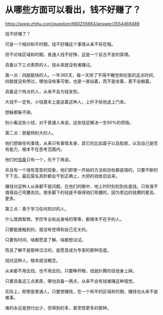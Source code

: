 # 从哪些方面可以看出，钱不好赚了？

https://www.zhihu.com/question/660255664/answer/3554469489

钱不好赚了？

可是一个相对和平时期，钱不好赚这个事情从来不存在哦。

但不论啥区域和时期，普通人钱不好挣，这是一个亘古不变的真理。

具备以下三点素质的人，钱从来就没有难赚过。

第一点：四肢勤快的人。一年365天，每一天除了不得不睡觉和吃饭的这点时间，四肢就没有停过，哪怕没啥事可做，也是一直站着，而不是坐着，更不会躺着。

具备这个特点的人，从来不会为钱发愁。

大钱不一定有，小钱基本上是追着这种人，上杆子给他送上门来。

想躲都躲不掉。

别小看这些小钱，对于普通人来说，这些钱足解决一生90%的烦恼。

第二点：胆量特别大的人。

他们想做任何事情，从来只有事情本身，其它的比如面子以及脸皮，以及自己是否有能力，根本不在思考范围内。

他们的[信条](https://www.zhihu.com/search?q=%E4%BF%A1%E6%9D%A1&search_source=Entity&hybrid_search_source=Entity&hybrid_search_extra=%7B%22sourceType%22%3A%22answer%22%2C%22sourceId%22%3A3554469489%7D)只有一个，先干了再说。

并且有一个很有意思的现象，他们即使一开始的方法和目标都是错的，只要不断的干下去，最后莫名其妙都会干到正确上，大把的钱依旧会来。

赚钱对这种人从来都不是问题。在他们的眼中，地上时时刻刻到处是钱。只有值不值得自己弯腰去捡。很多脚下的钱是不值得他们弯腰的，因为旁边的钱摞的更高，更多。

第三点：善于学习任何知识的人。

什么情商智商，学历专业和出身啥的等等，都根本不在乎的人。

只要能接触到的，就没有觉得和自己无关的。

只要有时间，啥都愿意了解，啥都想试试。

而且了解不是那种泛泛的，是愿意成为专家的那种态度。

钱对这种人，根本就没概念。

从来都不用去找，也不用去捡。只要睁开眼，钱就扑腾的往他身上掉。

只要具备这三点素质，哪怕具备一两点，从来不会有钱难赚这种错觉。

实际上，即使是普通人，只要想赚钱，在一个和平的区域和时期，赚钱也从来不是难事。

难的永远是想付出少，但得到的多，甚至想更多的那种。
